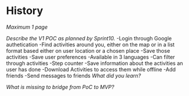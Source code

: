 # History

*Maximum 1 page*

*Describe the V1 POC as planned by Sprint10.*
-Login through Google authetication
-Find activities around you, either on the map or in a list format based either on user location or a chosen place
-Save those activities
-Save user preferences
-Available in 3 languages
-Can filter through activities
-Step counter
-Save information about the activities an user has done
-Download Activities to access them while offline
-Add friends
-Send messages to friends
*What did you learn?*

*What is missing to bridge from PoC to MVP?*

